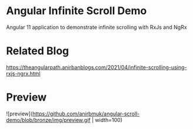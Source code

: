 # Angular Infinite Scroll Demo
Angular 11 application to demonstrate infinite scrolling with RxJs and NgRx  

# Related Blog   
https://theangularpath.anirbanblogs.com/2021/04/infinite-scrolling-using-rxjs-ngrx.html   

# Preview
![preview](https://github.com/anirbmuk/angular-scroll-demo/blob/bronze/img/preview.gif | width=100)   
